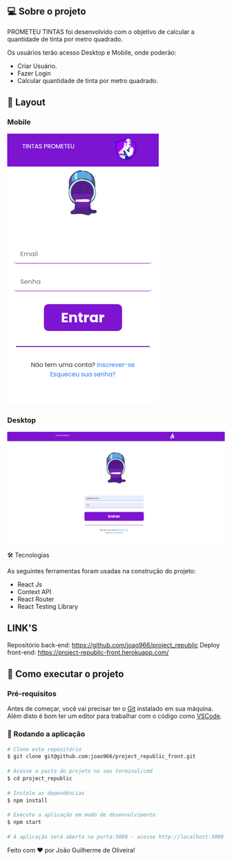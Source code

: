 ## 💻 Sobre o projeto

PROMETEU TINTAS foi desenvolvido com o objetivo de calcular a quantidade de tinta por metro quadrado.

Os usuários terão acesso Desktop e Mobile, onde poderão:

- Criar Usuário.
- Fazer Login
- Calcular quantidade de tinta por metro quadrado.

## 🎨 Layout

### Mobile

<img src="src/assets/mobile.png"/>

### Desktop

<img src="src/assets/layout.png"/>

🛠 Tecnologias

As seguintes ferramentas foram usadas na construção do projeto:

* React Js
* Context API
* React Router
* React Testing Library

## LINK'S
Repositório back-end: https://github.com/joao966/project_republic
Deploy front-end: https://project-republic-front.herokuapp.com/


## 🚀 Como executar o projeto

### Pré-requisitos

Antes de começar, você vai precisar ter o [Git](https://git-scm.com) instalado em sua máquina.
Além disto é bom ter um editor para trabalhar com o código como [VSCode](https://code.visualstudio.com/).

### 🧭 Rodando a aplicação
```bash
# Clone este repositório
$ git clone git@github.com:joao966/project_republic_front.git

# Acesse a pasta do projeto no seu terminal/cmd
$ cd project_republic

# Instale as dependências
$ npm install

# Execute a aplicação em modo de desenvolvimento
$ npm start

# A aplicação será aberta na porta:3000 - acesse http://localhost:3000
```

Feito com ❤️ por João Guilherme de Oliveira!